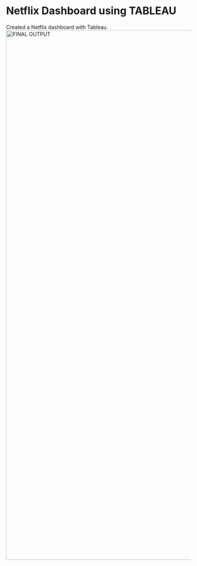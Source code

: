 # Netflix Dashboard using TABLEAU
Created a Netflix dashboard with Tableau.
<img width="1440" alt="FINAL OUTPUT" src="https://github.com/divykantsharma/Netflix/assets/89973756/3de711ad-85a2-41ed-a1ed-6c7d447ac7bf">
